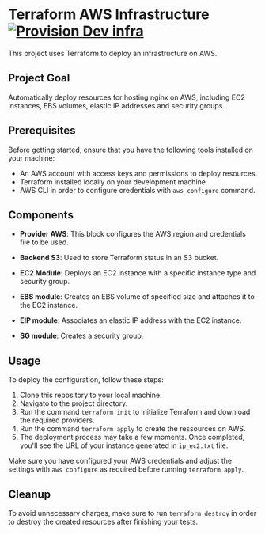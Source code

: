 # Terraform AWS Infrastructure<br>[![Provision Dev infra](https://github.com/MozkaGit/terraform-module-infra/actions/workflows/provision_infra.yaml/badge.svg)](https://github.com/MozkaGit/terraform-module-infra/actions/workflows/provision_infra.yaml)

This project uses Terraform to deploy an infrastructure on AWS.

## Project Goal

Automatically deploy resources for hosting nginx on AWS, including EC2 instances, EBS volumes, elastic IP addresses and security groups.

## Prerequisites

Before getting started, ensure that you have the following tools installed on your machine:

- An AWS account with access keys and permissions to deploy resources.
- Terraform installed locally on your development machine.
- AWS CLI in order to configure credentials with `aws configure` command.

## Components

- **Provider AWS**: This block configures the AWS region and credentials file to be used.
  
- **Backend S3**: Used to store Terraform status in an S3 bucket.

- **EC2 Module**: Deploys an EC2 instance with a specific instance type and security group.

- **EBS module**: Creates an EBS volume of specified size and attaches it to the EC2 instance.

- **EIP module**: Associates an elastic IP address with the EC2 instance.

- **SG module**: Creates a security group.

## Usage

To deploy the configuration, follow these steps:

1. Clone this repository to your local machine.
2. Navigato to the project directory.
3. Run the command `terraform init` to initialize Terraform and download the required providers.
4. Run the command `terraform apply` to create the ressources on AWS.
5. The deployment process may take a few moments. Once completed, you'll see the URL of your instance generated in `ip_ec2.txt` file.

Make sure you have configured your AWS credentials and adjust the settings with `aws configure` as required before running `terraform apply`.

## Cleanup

To avoid unnecessary charges, make sure to run `terraform destroy` in order to destroy the created resources after finishing your tests.
